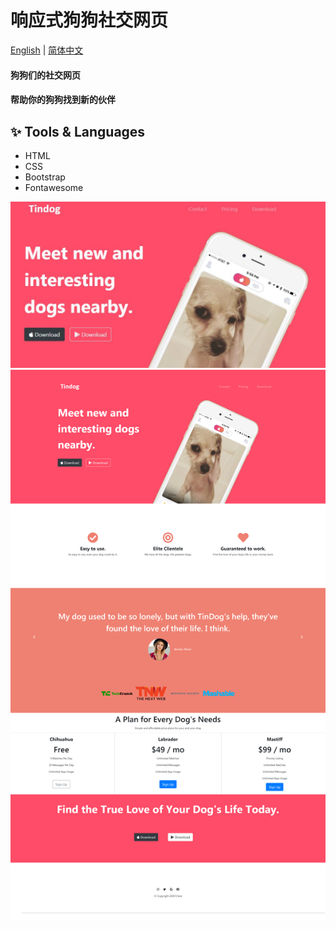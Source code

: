 
<h1 align="left">
  响应式狗狗社交网页 
</h1>


 [English](README.md) | [简体中文](README_CN.md)


#### 狗狗们的社交网页

#### 帮助你的狗狗找到新的伙伴  


## ✨ Tools & Languages

- HTML
- CSS
- Bootstrap
- Fontawesome

![Screenshot1](./images/p1.JPG)
![Screenshot2](./images/fullsize.png)
